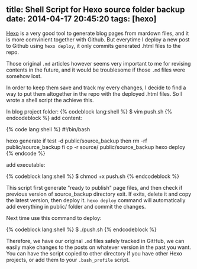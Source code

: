 title: Shell Script for Hexo source folder backup
date: 2014-04-17 20:45:20
tags: [hexo]
---

[Hexo](http://hexo.io) is a very good tool to generate blog pages from mardown files, and it is more comvinient together with Github. But everytime I deploy a new post to Github using `hexo deploy`, it only commits generated .html files to the repo. 

Those original `.md` articles however seems very important to me for revising contents in the future, and it would be troublesome if those `.md` files were somehow lost. 

In order to keep them save and track my every changes, I decide to find a way to put them altogether in the repo with the deployed .html files. So I wrote a shell script the achieve this.


In blog project folder:
{% codeblock lang:shell %}
$ vim push.sh
{% endcodeblock %}
add content:

{% code lang:shell %}
#!/bin/bash

hexo generate
if test -d public/source_backup
then
    rm -rf public/source_backup
fi
cp -r source/ public/source_backup
hexo deploy
{% endcode %}

add executable:

{% codeblock lang:shell %}
$ chmod +x push.sh
{% endcodeblock %}

This script first generate "ready to publish" page files, and then check if previous version of source_backup directory exit. If exits, delete it and copy the latest version, then deploy it. `hexo deploy` command will automatically add everything in public/ folder and commit the changes.

Next time use this command to deploy:

{% codeblock lang:shell %}
$ ./push.sh
{% endcodeblock %}

Therefore, we have our original `.md` files safely tracked in GitHub, we can easily make changes to the posts on whatever version in the past you want. You can have the script copied to other directory if you have other Hexo projects, or add them to your `.bash_profile` script.
